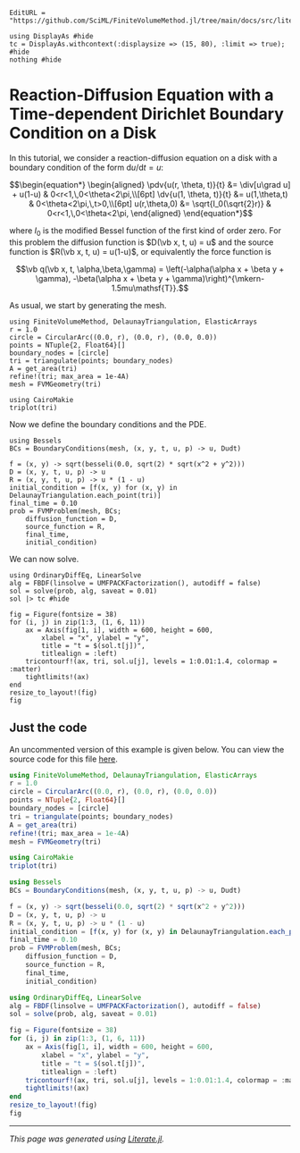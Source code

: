 ```@meta
EditURL = "https://github.com/SciML/FiniteVolumeMethod.jl/tree/main/docs/src/literate_tutorials/reaction_diffusion_equation_with_a_time_dependent_dirichlet_boundary_condition_on_a_disk.jl"
```

````@example reaction_diffusion_equation_with_a_time_dependent_dirichlet_boundary_condition_on_a_disk
using DisplayAs #hide
tc = DisplayAs.withcontext(:displaysize => (15, 80), :limit => true); #hide
nothing #hide
````

# Reaction-Diffusion Equation with a Time-dependent Dirichlet Boundary Condition on a Disk

In this tutorial, we consider a reaction-diffusion equation
on a disk with a boundary condition of the form $\mathrm du/\mathrm dt = u$:

```math
\begin{equation*}
\begin{aligned}
\pdv{u(r, \theta, t)}{t} &= \div[u\grad u] + u(1-u) & 0<r<1,\,0<\theta<2\pi,\\[6pt]
\dv{u(1, \theta, t)}{t} &= u(1,\theta,t) & 0<\theta<2\pi,\,t>0,\\[6pt]
u(r,\theta,0) &= \sqrt{I_0(\sqrt{2}r)} & 0<r<1,\,0<\theta<2\pi,
\end{aligned}
\end{equation*}
```

where $I_0$ is the modified Bessel function of the first kind of order zero.
For this problem the diffusion function is $D(\vb x, t, u) = u$ and the source function
is $R(\vb x, t, u) = u(1-u)$, or equivalently the force function is

```math
\vb q(\vb x, t, \alpha,\beta,\gamma) = \left(-\alpha(\alpha x + \beta y + \gamma), -\beta(\alpha x + \beta y + \gamma)\right)^{\mkern-1.5mu\mathsf{T}}.
```

As usual, we start by generating the mesh.

````@example reaction_diffusion_equation_with_a_time_dependent_dirichlet_boundary_condition_on_a_disk
using FiniteVolumeMethod, DelaunayTriangulation, ElasticArrays
r = 1.0
circle = CircularArc((0.0, r), (0.0, r), (0.0, 0.0))
points = NTuple{2, Float64}[]
boundary_nodes = [circle]
tri = triangulate(points; boundary_nodes)
A = get_area(tri)
refine!(tri; max_area = 1e-4A)
mesh = FVMGeometry(tri)
````

````@example reaction_diffusion_equation_with_a_time_dependent_dirichlet_boundary_condition_on_a_disk
using CairoMakie
triplot(tri)
````

Now we define the boundary conditions and the PDE.

````@example reaction_diffusion_equation_with_a_time_dependent_dirichlet_boundary_condition_on_a_disk
using Bessels
BCs = BoundaryConditions(mesh, (x, y, t, u, p) -> u, Dudt)
````

````@example reaction_diffusion_equation_with_a_time_dependent_dirichlet_boundary_condition_on_a_disk
f = (x, y) -> sqrt(besseli(0.0, sqrt(2) * sqrt(x^2 + y^2)))
D = (x, y, t, u, p) -> u
R = (x, y, t, u, p) -> u * (1 - u)
initial_condition = [f(x, y) for (x, y) in DelaunayTriangulation.each_point(tri)]
final_time = 0.10
prob = FVMProblem(mesh, BCs;
    diffusion_function = D,
    source_function = R,
    final_time,
    initial_condition)
````

We can now solve.

````@example reaction_diffusion_equation_with_a_time_dependent_dirichlet_boundary_condition_on_a_disk
using OrdinaryDiffEq, LinearSolve
alg = FBDF(linsolve = UMFPACKFactorization(), autodiff = false)
sol = solve(prob, alg, saveat = 0.01)
sol |> tc #hide
````

````@example reaction_diffusion_equation_with_a_time_dependent_dirichlet_boundary_condition_on_a_disk
fig = Figure(fontsize = 38)
for (i, j) in zip(1:3, (1, 6, 11))
    ax = Axis(fig[1, i], width = 600, height = 600,
        xlabel = "x", ylabel = "y",
        title = "t = $(sol.t[j])",
        titlealign = :left)
    tricontourf!(ax, tri, sol.u[j], levels = 1:0.01:1.4, colormap = :matter)
    tightlimits!(ax)
end
resize_to_layout!(fig)
fig
````

## Just the code

An uncommented version of this example is given below.
You can view the source code for this file [here](https://github.com/SciML/FiniteVolumeMethod.jl/tree/main/docs/src/literate_tutorials/reaction_diffusion_equation_with_a_time_dependent_dirichlet_boundary_condition_on_a_disk.jl).

```julia
using FiniteVolumeMethod, DelaunayTriangulation, ElasticArrays
r = 1.0
circle = CircularArc((0.0, r), (0.0, r), (0.0, 0.0))
points = NTuple{2, Float64}[]
boundary_nodes = [circle]
tri = triangulate(points; boundary_nodes)
A = get_area(tri)
refine!(tri; max_area = 1e-4A)
mesh = FVMGeometry(tri)

using CairoMakie
triplot(tri)

using Bessels
BCs = BoundaryConditions(mesh, (x, y, t, u, p) -> u, Dudt)

f = (x, y) -> sqrt(besseli(0.0, sqrt(2) * sqrt(x^2 + y^2)))
D = (x, y, t, u, p) -> u
R = (x, y, t, u, p) -> u * (1 - u)
initial_condition = [f(x, y) for (x, y) in DelaunayTriangulation.each_point(tri)]
final_time = 0.10
prob = FVMProblem(mesh, BCs;
    diffusion_function = D,
    source_function = R,
    final_time,
    initial_condition)

using OrdinaryDiffEq, LinearSolve
alg = FBDF(linsolve = UMFPACKFactorization(), autodiff = false)
sol = solve(prob, alg, saveat = 0.01)

fig = Figure(fontsize = 38)
for (i, j) in zip(1:3, (1, 6, 11))
    ax = Axis(fig[1, i], width = 600, height = 600,
        xlabel = "x", ylabel = "y",
        title = "t = $(sol.t[j])",
        titlealign = :left)
    tricontourf!(ax, tri, sol.u[j], levels = 1:0.01:1.4, colormap = :matter)
    tightlimits!(ax)
end
resize_to_layout!(fig)
fig
```

* * *

*This page was generated using [Literate.jl](https://github.com/fredrikekre/Literate.jl).*

